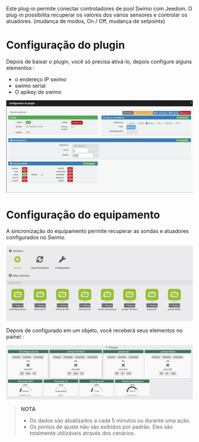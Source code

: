 Este plug-in permite conectar controladores de pool Swimo com Jeedom.
O plug-in possibilita recuperar os valores dos vários sensores e controlar os atuadores. (mudança de modos, On / Off, mudança de setpoints)

Configuração do plugin
=======================

Depois de baixar o plugin, você só precisa ativá-lo,
depois configure alguns elementos :

- o endereço IP swimo
- swimo serial
- O apikey de swimo

![swimo](../images/swimo1.png)

Configuração do equipamento
=============================

A sincronização do equipamento permite recuperar as sondas e atuadores configurados no Swimo.

![swimo2](../images/swimo2.png)

Depois de configurado em um objeto, você receberá seus elementos no painel :

![swimo3](../images/swimo3.png)

> **NOTA**
>
> - Os dados são atualizados a cada 5 minutos ou durante uma ação.
> - Os pontos de ajuste não são exibidos por padrão.
> Eles são totalmente utilizáveis através dos cenários.

